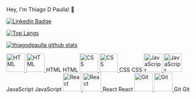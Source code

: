 Hey, I'm Thiago D Paulla! 👋


[![Linkedin Badge](https://img.shields.io/badge/-LinkedIn-blue?style=flat-square&logo=Linkedin&logoColor=white&link=https://www.linkedin.com/in/thiagodepaulla/)](https://www.linkedin.com/in/thiagodepaulla/)


[![Top Langs](https://github-readme-stats.vercel.app/api/top-langs/?username=thiagodpaulla&layout=compact)](https://github.com/thiagodpaulla/github-readme-stats)

[![thiagodpaulla github stats](https://github-readme-stats.vercel.app/api?username=thiagodpaulla)](https://github.com/thiagodpaulla/github-readme-stats)

<tr>
    <td align="center" width="96">	    <td align="center" width="96">
      <a href="https://developer.mozilla.org/en-US/docs/Web/HTML">	      <a href="https://developer.mozilla.org/en-US/docs/Web/HTML">
        <img src="https://devicons.github.io/devicon/devicon.git/icons/html5/html5-original.svg" width="48" height="48" alt="HTML" />	        <img src=".github/img/html5.svg" width="48" height="48" alt="HTML" />
      </a>	      </a>
      <span>HTML</span>	      <span>HTML</span>
    </td>	    </td>
    <td align="center" width="96">	    <td align="center" width="96">
      <a href="https://developer.mozilla.org/en-US/docs/Web/CSS">	      <a href="https://developer.mozilla.org/en-US/docs/Web/CSS">
        <img src="https://devicons.github.io/devicon/devicon.git/icons/css3/css3-original.svg" width="48" height="48" alt="CSS" />	        <img src=".github/img/css3.svg" width="48" height="48" alt="CSS" />
      </a>	      </a>
      <span>CSS</span>	      <span>CSS</span>
    </td>	    </td>
    <td align="center" width="96">	    <td align="center" width="96">
      <a href="https://developer.mozilla.org/en-US/docs/Web/JavaScript">	      <a href="https://developer.mozilla.org/en-US/docs/Web/JavaScript">
        <img src="https://devicons.github.io/devicon/devicon.git/icons/javascript/javascript-original.svg" width="48" height="48" alt="JavaScript" />	        <img src=".github/img/javascript.svg" width="48" height="48" alt="JavaScript" />
      </a>	      </a>
      <span>JavaScript</span>	      <span>JavaScript</span>
    </td>	    </td>
    <td align="center" width="96">	    <td align="center" width="96">
      <a href="https://reactjs.org/">	      <a href="https://reactjs.org/">
        <img src="https://devicons.github.io/devicon/devicon.git/icons/react/react-original.svg" width="48" height="48" alt="React" />	        <img src=".github/img/react.svg" width="48" height="48" alt="React" />
      </a>	      </a>
      <span>React</span>	      <span>React</span>
    </td>	    </td>
    <td align="center" width="96">	    <td align="center" width="96">
      <a href="https://git-scm.com/">	      <a href="https://git-scm.com/">
        <img src="https://devicons.github.io/devicon/devicon.git/icons/git/git-original.svg" width="48" height="48" alt="Git" />	        <img src=".github/img/git.svg" width="48" height="48" alt="Git" />
      </a>	      </a>
      <span>Git</span>	      <span>Git</span>
    </td>	    </td>
